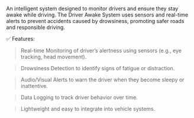 An intelligent system designed to monitor drivers and ensure they stay awake while driving. The Driver Awake System uses sensors and real-time alerts to prevent accidents caused by drowsiness, promoting safer roads and responsible driving.

✅ Features:

> Real-time Monitoring of driver’s alertness using sensors (e.g., eye tracking, head movement).

> Drowsiness Detection to identify signs of fatigue or distraction.

> Audio/Visual Alerts to warn the driver when they become sleepy or inattentive.

> Data Logging to track driver behavior over time.

> Lightweight and easy to integrate into vehicle systems.

